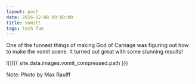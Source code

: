 ```yaml
---
layout: post
date: 2016-12-08 00:00:00
title: Vomit!
tags: tech fun
---
```


One of the funnest things of making God of Carnage was figuring out how to make
the vomit scene. It turned out great with some stunning results!


![]({{ site.data.images.vomit_compressed.path }})

Note: Photo by Max Raulff
